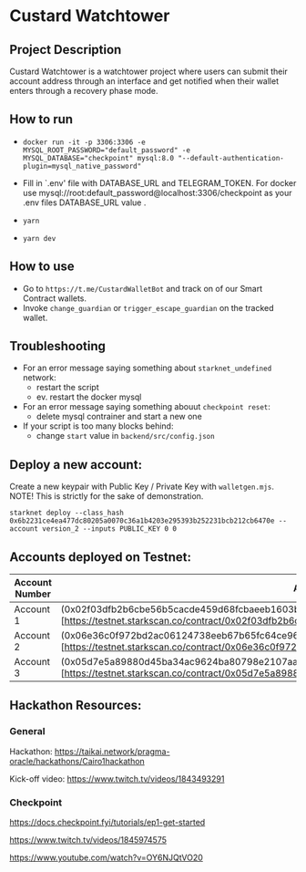 # Custard Watchtower

## Project Description

Custard Watchtower is a watchtower project where users can submit their account address through an interface and get notified when their wallet enters through a recovery phase mode.

## How to run

- `docker run -it -p 3306:3306 -e MYSQL_ROOT_PASSWORD="default_password" -e MYSQL_DATABASE="checkpoint" mysql:8.0 "--default-authentication-plugin=mysql_native_password"`

- Fill in `.env' file with DATABASE_URL and TELEGRAM_TOKEN. For docker use mysql://root:default_password@localhost:3306/checkpoint as your .env files DATABASE_URL value .

- `yarn`

- `yarn dev`

## How to use

- Go to `https://t.me/CustardWalletBot` and track on of our Smart Contract wallets.
- Invoke `change_guardian` or `trigger_escape_guardian` on the tracked wallet.

## Troubleshooting

- For an error message saying something about `starknet_undefined` network:
  - restart the script
  - ev. restart the docker mysql
- For an error message saying something abouut `checkpoint reset`:
  - delete mysql contrainer and start a new one
- If your script is too many blocks behind:
  - change `start` value in `backend/src/config.json`

## Deploy a new account:

Create a new keypair with Public Key / Private Key with `walletgen.mjs`. NOTE! This is strictly for the sake of demonstration.

```
starknet deploy --class_hash 0x6b2231ce4ea477dc80205a0070c36a1b4203e295393b252231bcb212cb6470e --account version_2 --inputs PUBLIC_KEY 0 0
```

## Accounts deployed on Testnet:

| Account Number | Account Address                                                                                                                                                                |
| -------------- | ------------------------------------------------------------------------------------------------------------------------------------------------------------------------------ |
| Account 1      | (0x02f03dfb2b6cbe56b5cacde459d68fcbaeeb1603b24a0057e514485045613fc1)[https://testnet.starkscan.co/contract/0x02f03dfb2b6cbe56b5cacde459d68fcbaeeb1603b24a0057e514485045613fc1] |
| Account 2      | (0x06e36c0f972bd2ac06124738eeb67b65fc64ce96d0ea6276cc87e66c5a5a2ad0)[https://testnet.starkscan.co/contract/0x06e36c0f972bd2ac06124738eeb67b65fc64ce96d0ea6276cc87e66c5a5a2ad0] |
| Account 3      | (0x05d7e5a89880d45ba34ac9624ba80798e2107aa4af232668115b5d4ed1a06b6b)[https://testnet.starkscan.co/contract/0x05d7e5a89880d45ba34ac9624ba80798e2107aa4af232668115b5d4ed1a06b6b] |

## Hackathon Resources:

### General

Hackathon: https://taikai.network/pragma-oracle/hackathons/Cairo1hackathon

Kick-off video: https://www.twitch.tv/videos/1843493291

### Checkpoint

https://docs.checkpoint.fyi/tutorials/ep1-get-started

https://www.twitch.tv/videos/1845974575

https://www.youtube.com/watch?v=OY6NJQtVO20
